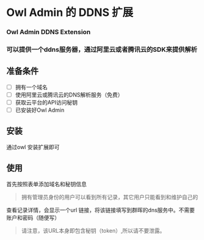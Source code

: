 # Owl Admin 的 DDNS 扩展

### Owl Admin DDNS  Extension

### 可以提供一个ddns服务器，通过阿里云或者腾讯云的SDK来提供解析


## 准备条件

* [ ]  拥有一个域名
* [ ]  使用阿里云或腾讯云的DNS解析服务（免费）
* [ ]  获取云平台的API访问秘钥
* [ ]  已安装好Owl Admin

## 安装

通过owl 安装扩展即可


## 使用


首先按照表单添加域名和秘钥信息

> 拥有管理员身份的用户可以看到所有记录，其它用户只能看到和维护自己的

查看记录详情，会显示一个url 链接，将该链接填写到群晖的dns服务中。不需要账户和密码（随便写）

> 请注意，该URL本身即包含秘钥（token）,所以请不要泄露。
